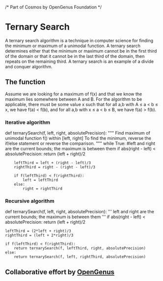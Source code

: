 /* Part of Cosmos by OpenGenus Foundation */

# Ternary Search
A ternary search algorithm is a technique in computer science for finding the minimum or maximum of a unimodal function. A ternary search determines either that the minimum or maximum cannot be in the first third of the domain or that it cannot be in the last third of the domain, then repeats on the remaining third. A ternary search is an example of a divide and conquer algorithm.

## The function
Assume we are looking for a maximum of f(x) and that we know the maximum lies somewhere between A and B. For the algorithm to be applicable, there must be some value x such that
    for all a,b with A ≤ a < b ≤ x, we have f(a) < f(b), and
    for all a,b with x ≤ a < b ≤ B, we have f(a) > f(b).

### Iterative algorithm
def ternarySearch(f, left, right, absolutePrecision):
    """
    Find maximum of unimodal function f() within [left, right]
    To find the minimum, reverse the if/else statement or reverse the comparison.
    """
    while True:
        #left and right are the current bounds; the maximum is between them
        if abs(right - left) < absolutePrecision:
            return (left + right)/2

        leftThird = left + (right - left)/3
        rightThird = right - (right - left)/3

        if f(leftThird) < f(rightThird):
            left = leftThird
        else:
            right = rightThird


### Recursive algorithm
def ternarySearch(f, left, right, absolutePrecision):
    '''
    left and right are the current bounds; 
    the maximum is between them
    '''
    if abs(right - left) < absolutePrecision:
        return (left + right)/2

    leftThird = (2*left + right)/3
    rightThird = (left + 2*right)/3

    if f(leftThird) < f(rightThird):
        return ternarySearch(f, leftThird, right, absolutePrecision) 
    else:
        return ternarySearch(f, left, rightThird, absolutePrecision)
        
        
 ## Collaborative effort by [OpenGenus](https://github.com/opengenus)
